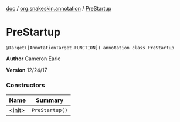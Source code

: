 [doc](../../index.md) / [org.snakeskin.annotation](../index.md) / [PreStartup](./index.md)

# PreStartup

`@Target([AnnotationTarget.FUNCTION]) annotation class PreStartup`

**Author**
Cameron Earle

**Version**
12/24/17

### Constructors

| Name | Summary |
|---|---|
| [&lt;init&gt;](-init-.md) | `PreStartup()` |
